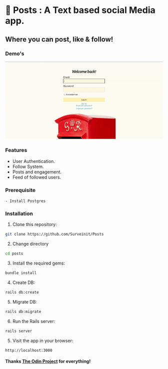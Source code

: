 # 📮 Posts : A Text based social Media app. 

## Where you can post, like & follow!

### Demo's 
![Video Demo](./app/assets/images/readme/video_demo.gif)

### Features

   - User Authentication.
   - Follow System.
   - Posts and engagement.
   - Feed of followed users.

### Prerequisite
    - Install Postgres

### Installation
1. Clone this repository:
```bash
git clone https://github.com/Surveinit/Posts
```

2. Change directory
```bash
cd posts 
```

3. Install the required gems:
```bash
bundle install
```

4. Create DB:
```bash
rails db:create
```

5. Migrate DB:
```bash
rails db:migrate
```

6. Run the Rails server:
```bash
rails server
```
5. Visit the app in your browser:
```
http://localhost:3000
```

#### Thanks [The Odin Project](https://www.theodinproject.com) for everything!
